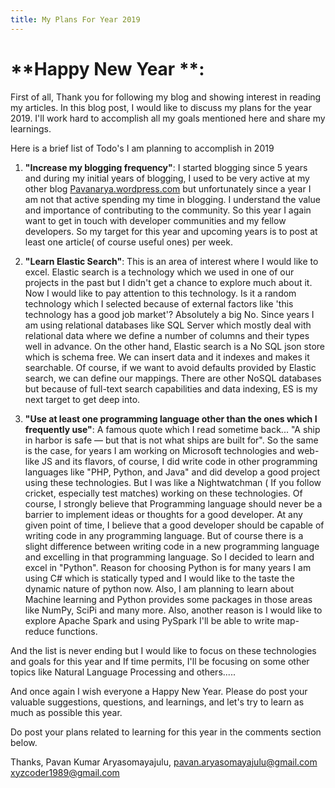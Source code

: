 ```yaml
---
title: My Plans For Year 2019
---
```


# **Happy New Year **: 
First of all, Thank you for following my blog and showing interest in reading my articles.
In this blog post, I would like to discuss my plans for the year 2019. I'll work hard to accomplish all my goals mentioned here and share my learnings.

Here is a brief list of Todo's I am planning to accomplish in 2019

1.  **"Increase my blogging frequency"**:
                I started blogging since 5 years and during my initial years of blogging, I used to be very active at my other blog [Pavanarya.wordpress.com](https://pavanarya.wordpress.com) but unfortunately since a year I am not that active spending my time in blogging. I understand the value and importance of contributing to the community. So this year I again want to get in touch with developer communities and my fellow developers. So my target for this year and upcoming years is to post at least one article( of course useful ones) per week.

2.  **"Learn Elastic Search"**:
       This is an area of interest where I would like to excel. Elastic search is a technology which we used in one of our projects in the past but I didn't get a chance to explore much about it. Now I would like to pay attention to this technology. Is it a random technology which I selected because of external factors like 'this technology has a good job market'? Absolutely a big No.
Since years I am using relational databases like SQL Server which mostly deal with relational data where we define a number of columns and their types well in advance. On the other hand, Elastic search is a No SQL json store which is schema free. We can insert data and it indexes and makes it searchable. Of course, if we want to avoid defaults provided by Elastic search, we can define our mappings. There are other NoSQL databases but because of full-text search capabilities and data indexing, ES is my next target to get deep into.

3.  **"Use at least one programming language other than the ones which I frequently use"**:
      A famous quote which I read sometime back... "A ship in harbor is safe — but that is not what ships are built for". So the same is the case, for years I am working on Microsoft technologies and web-like JS and its flavors, of course, I did write code in other programming languages like "PHP, Python, and Java" and did develop a good project using these technologies. But I was like a Nightwatchman ( If you follow cricket, especially test matches) working on these technologies. Of course, I strongly believe that Programming language should never be a barrier to implement ideas or thoughts for a good developer. At any given point of time, I believe that a good developer should be capable of writing code in any programming language. But of course there is a slight difference between writing code in a new programming language and excelling in that programming language. So I decided to learn and excel in "Python". Reason for choosing Python is for many years I am using C# which is statically typed and I would like to the taste the dynamic nature of python now. Also, I am planning to learn about Machine learning and Python provides some packages in those areas like NumPy, SciPi and many more. Also, another reason is I would like to explore Apache Spark and using PySpark I'll be able to write map-reduce functions.


And the list is never ending but I would like to focus on these technologies and goals for this year and If time permits, I'll be focusing on some other topics like Natural Language Processing and others.....

And once again I wish everyone a Happy New Year. Please do post your valuable suggestions, questions, and learnings, and let's try to learn as much as possible this year.

Do post your plans related to learning for this year in the comments section below.


Thanks,
Pavan Kumar Aryasomayajulu,
pavan.aryasomayajulu@gmail.com
xyzcoder1989@gmail.com